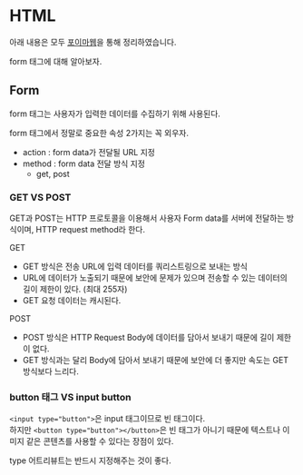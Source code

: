 # HTML

아래 내용은 모두 [포이마웹](https://poiemaweb.com/)을 통해 정리하였습니다.

form 태그에 대해 알아보자.

## Form

form 태그는 사용자가 입력한 데이터를 수집하기 위해 사용된다.

form 태그에서 정말로 중요한 속성 2가지는 꼭 외우자.

- action : form data가 전달될 URL 지정
- method : form data 전달 방식 지정
    - get, post

### GET VS POST

GET과 POST는 HTTP 프로토콜을 이용해서 사용자 Form data를 서버에 전달하는 방식이며, HTTP request method라 한다.

GET

- GET 방식은 전송 URL에 입력 데이터를 쿼리스트링으로 보내는 방식
- URL에 데이터가 노출되기 때문에 보안에 문제가 있으며 전송할 수 있는 데이터의 길이 제한이 있다. (최대 255자)
- GET 요청 데이터는 캐시된다.

POST

- POST 방식은 HTTP Request Body에 데이터를 담아서 보내기 때문에 길이 제한이 없다.
- GET 방식과는 달리 Body에 담아서 보내기 때문에 보안에 더 좋지만 속도는 GET 방식보다 느리다.

### button 태그 VS input button

`<input type="button">`은 input 태그이므로 빈 태그이다.  
하지만 `<button type="button"></button>`은 빈 태그가 아니기 때문에 텍스트나 이미지 같은 콘텐츠를 사용할 수 있다는 장점이 있다.

type 어트리뷰트는 반드시 지정해주는 것이 좋다.